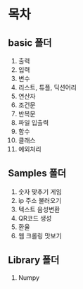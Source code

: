 # 목차

## basic 폴더
<ol>
    <li>출력</li>
    <li>입력</li>
    <li>변수</li>
    <li>리스트, 튜플, 딕션어리</li></li>
    <li>연산자</li>
    <li>조건문</li>
    <li>반복문</li>
    <li>파일 입출력</li>
    <li>함수</li>
    <li>클래스</li>
    <li>예외처리</li>
</ol>

## Samples 폴더
<ol>
    <li>숫자 맞추기 게임</li>
    <li>ip 주소 불러오기</li>
    <li>텍스트 음성변환</li>
    <li>QR코드 생성</li>
    <li>환율</li>
    <li>웹 크롤링 맛보기</li>
</ol>

## Library 폴더

<ol>
    <li>Numpy</li>
</ol>
